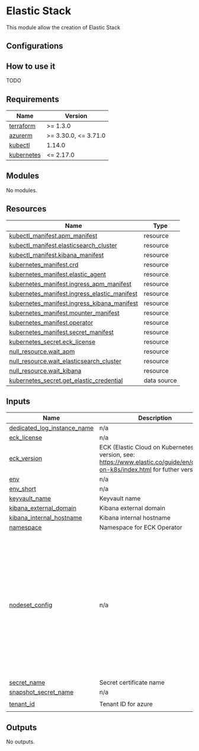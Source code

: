 # Elastic Stack

This module allow the creation of Elastic Stack

## Configurations

## How to use it

TODO

<!-- markdownlint-disable -->
<!-- BEGINNING OF PRE-COMMIT-TERRAFORM DOCS HOOK -->
## Requirements

| Name | Version |
|------|---------|
| <a name="requirement_terraform"></a> [terraform](#requirement\_terraform) | >= 1.3.0 |
| <a name="requirement_azurerm"></a> [azurerm](#requirement\_azurerm) | >= 3.30.0, <= 3.71.0 |
| <a name="requirement_kubectl"></a> [kubectl](#requirement\_kubectl) | 1.14.0 |
| <a name="requirement_kubernetes"></a> [kubernetes](#requirement\_kubernetes) | <= 2.17.0 |

## Modules

No modules.

## Resources

| Name | Type |
|------|------|
| [kubectl_manifest.apm_manifest](https://registry.terraform.io/providers/gavinbunney/kubectl/1.14.0/docs/resources/manifest) | resource |
| [kubectl_manifest.elasticsearch_cluster](https://registry.terraform.io/providers/gavinbunney/kubectl/1.14.0/docs/resources/manifest) | resource |
| [kubectl_manifest.kibana_manifest](https://registry.terraform.io/providers/gavinbunney/kubectl/1.14.0/docs/resources/manifest) | resource |
| [kubernetes_manifest.crd](https://registry.terraform.io/providers/hashicorp/kubernetes/latest/docs/resources/manifest) | resource |
| [kubernetes_manifest.elastic_agent](https://registry.terraform.io/providers/hashicorp/kubernetes/latest/docs/resources/manifest) | resource |
| [kubernetes_manifest.ingress_apm_manifest](https://registry.terraform.io/providers/hashicorp/kubernetes/latest/docs/resources/manifest) | resource |
| [kubernetes_manifest.ingress_elastic_manifest](https://registry.terraform.io/providers/hashicorp/kubernetes/latest/docs/resources/manifest) | resource |
| [kubernetes_manifest.ingress_kibana_manifest](https://registry.terraform.io/providers/hashicorp/kubernetes/latest/docs/resources/manifest) | resource |
| [kubernetes_manifest.mounter_manifest](https://registry.terraform.io/providers/hashicorp/kubernetes/latest/docs/resources/manifest) | resource |
| [kubernetes_manifest.operator](https://registry.terraform.io/providers/hashicorp/kubernetes/latest/docs/resources/manifest) | resource |
| [kubernetes_manifest.secret_manifest](https://registry.terraform.io/providers/hashicorp/kubernetes/latest/docs/resources/manifest) | resource |
| [kubernetes_secret.eck_license](https://registry.terraform.io/providers/hashicorp/kubernetes/latest/docs/resources/secret) | resource |
| [null_resource.wait_apm](https://registry.terraform.io/providers/hashicorp/null/latest/docs/resources/resource) | resource |
| [null_resource.wait_elasticsearch_cluster](https://registry.terraform.io/providers/hashicorp/null/latest/docs/resources/resource) | resource |
| [null_resource.wait_kibana](https://registry.terraform.io/providers/hashicorp/null/latest/docs/resources/resource) | resource |
| [kubernetes_secret.get_elastic_credential](https://registry.terraform.io/providers/hashicorp/kubernetes/latest/docs/data-sources/secret) | data source |

## Inputs

| Name | Description | Type | Default | Required |
|------|-------------|------|---------|:--------:|
| <a name="input_dedicated_log_instance_name"></a> [dedicated\_log\_instance\_name](#input\_dedicated\_log\_instance\_name) | n/a | `list(string)` | n/a | yes |
| <a name="input_eck_license"></a> [eck\_license](#input\_eck\_license) | n/a | `string` | n/a | yes |
| <a name="input_eck_version"></a> [eck\_version](#input\_eck\_version) | ECK (Elastic Cloud on Kubernetes) version, see: https://www.elastic.co/guide/en/cloud-on-k8s/index.html for futher versions | `string` | n/a | yes |
| <a name="input_env"></a> [env](#input\_env) | n/a | `string` | n/a | yes |
| <a name="input_env_short"></a> [env\_short](#input\_env\_short) | n/a | `string` | n/a | yes |
| <a name="input_keyvault_name"></a> [keyvault\_name](#input\_keyvault\_name) | Keyvault name | `string` | n/a | yes |
| <a name="input_kibana_external_domain"></a> [kibana\_external\_domain](#input\_kibana\_external\_domain) | Kibana external domain | `string` | n/a | yes |
| <a name="input_kibana_internal_hostname"></a> [kibana\_internal\_hostname](#input\_kibana\_internal\_hostname) | Kibana internal hostname | `string` | n/a | yes |
| <a name="input_namespace"></a> [namespace](#input\_namespace) | Namespace for ECK Operator | `string` | `"elastic-system"` | no |
| <a name="input_nodeset_config"></a> [nodeset\_config](#input\_nodeset\_config) | n/a | <pre>map(object({<br>    count            = string<br>    roles            = list(string)<br>    storage          = string<br>    storageClassName = string<br>  }))</pre> | <pre>{<br>  "default": {<br>    "count": 1,<br>    "roles": [<br>      "master",<br>      "data",<br>      "data_content",<br>      "data_hot",<br>      "data_warm",<br>      "data_cold",<br>      "data_frozen",<br>      "ingest",<br>      "ml",<br>      "remote_cluster_client",<br>      "transform"<br>    ],<br>    "storage": "5Gi",<br>    "storageClassName": "standard"<br>  }<br>}</pre> | no |
| <a name="input_secret_name"></a> [secret\_name](#input\_secret\_name) | Secret certificate name | `string` | n/a | yes |
| <a name="input_snapshot_secret_name"></a> [snapshot\_secret\_name](#input\_snapshot\_secret\_name) | n/a | `string` | n/a | yes |
| <a name="input_tenant_id"></a> [tenant\_id](#input\_tenant\_id) | Tenant ID for azure | `string` | `"7788edaf-0346-4068-9d79-c868aed15b3d"` | no |

## Outputs

No outputs.
<!-- END OF PRE-COMMIT-TERRAFORM DOCS HOOK -->
